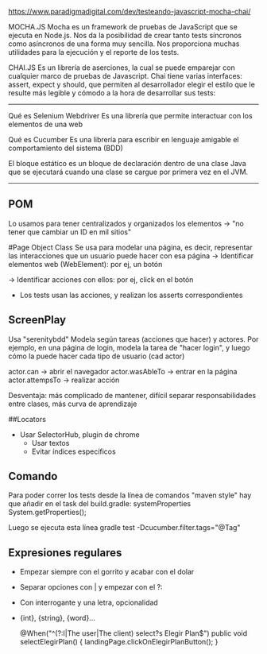 https://www.paradigmadigital.com/dev/testeando-javascript-mocha-chai/

MOCHA.JS
Mocha es un framework de pruebas de JavaScript que se ejecuta en Node.js. 
Nos da la posibilidad de crear tanto tests síncronos como asíncronos de una forma muy sencilla. 
Nos proporciona muchas utilidades para la ejecución y el reporte de los tests.

CHAI.JS
Es un librería de aserciones, la cual se puede emparejar con cualquier marco de pruebas de Javascript. 
Chai tiene varias interfaces: assert, expect y should, que permiten al desarrollador elegir el estilo 
que le resulte más legible y cómodo a la hora de desarrollar sus tests:

*****************************************************************************

Qué es Selenium Webdriver
Es una librería que permite interactuar con los elementos de una web

Qué es Cucumber
Es una librería para escribir en lenguaje amigable el comportamiento del sistema (BDD)

El bloque estático es un bloque de declaración dentro de una clase Java que se ejecutará cuando una clase se cargue por primera vez en el JVM.

*******************************************************************************


## POM
Lo usamos para tener centralizados y organizados los elementos -> "no tener que cambiar un ID en mil sitios"

#Page Object Class
Se usa para modelar una página, es decir, representar las interacciones que un usuario puede hacer con esa página
-> Identificar elementos web (WebElement): por ej, un botón

-> Identificar acciones con ellos: por ej, click en el botón   

* Los tests usan las acciones, y realizan los asserts correspondientes

## ScreenPlay
Usa "serenitybdd"
Modela según tareas (acciones que hacer) y actores.
Por ejemplo, en una página de login, modela la tarea de "hacer login", y luego cómo la puede hacer cada tipo de usuario (cad actor)

actor.can -> abrir el navegador
actor.wasAbleTo -> entrar en la página
actor.attempsTo -> realizar acción

Desventaja: más complicado de mantener, difícil separar responsabilidades entre clases, más curva de aprendizaje

##Locators
* Usar SelectorHub, plugin de chrome
    * Usar textos
    * Evitar índices específicos


## Comando

Para poder correr los tests desde la línea de comandos "maven style" hay que añadir en el task del build.gradle:
systemProperties System.getProperties();

Luego se ejecuta esta línea
gradle test -Dcucumber.filter.tags="@Tag"

## Expresiones regulares

* Empezar siempre con el gorrito y acabar con el dolar
* Separar opciones con | y empezar con el ?:
* Con interrogante y una letra, opcionalidad
* {int}, {string}, {word}...

    @When("^(?:I|The user|The client) select?s Elegir Plan$")
    public void selectElegirPlan() {
        landingPage.clickOnElegirPlanButton();
    }
 
